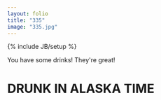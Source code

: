 ```yaml
---
layout: folio
title: "335"
image: "335.jpg"
---
```

{% include JB/setup %}

<div class="copy">
	<p>You have some drinks! They're great!</p>
	<h1>DRUNK IN ALASKA TIME</h1>
</div>

<div class="choice">
	<ol>
		<a href="{{ BASE_PATH }}">
			<i class="fa fa-play-circle fa-spin">
			</i>
		</a>
	</ol>
</div>